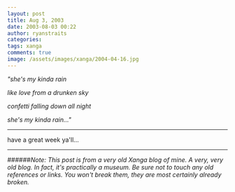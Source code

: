```yaml
---
layout: post
title: Aug 3, 2003
date: 2003-08-03 00:22
author: ryanstraits
categories:
tags: xanga
comments: true
image: /assets/images/xanga/2004-04-16.jpg
---
```

<em>"she's my kinda rain</em>

<em>like love from a drunken sky</em>

<em>confetti falling down all night</em>

<em>she's my kinda rain..."</em>

<!-- break -->

---

have a great week ya'll...

---

######*Note: This post is from a very old Xanga blog of mine. A very, very old blog. In fact, it's practically a museum. Be sure not to touch any old references or links. You won't break them, they are most certainly already broken.*